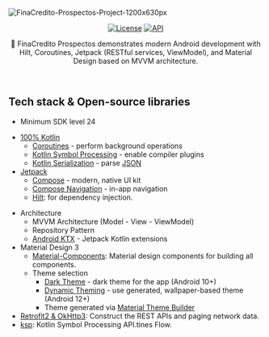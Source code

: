 ![FinaCredito-Prospectos-Project-1200x630px](https://github.com/FigueroaGit/ClientesProspectos/assets/37342701/4f2e2f14-7736-4791-a0b8-f349e8e4e11b)

<p align="center">
  <a href="https://opensource.org/licenses/Apache-2.0"><img alt="License" src="https://img.shields.io/badge/License-Apache%202.0-blue.svg"/></a>
  <a href="https://android-arsenal.com/api?level=24"><img alt="API" src="https://img.shields.io/badge/API-24%2B-brightgreen.svg?style=flat"/></a>
</p>

<p align="center">  
💸 FinaCredito Prospectos demonstrates modern Android development with Hilt, Coroutines, Jetpack (RESTful services, ViewModel), and Material Design based on MVVM architecture.
</p>
</br>

## Tech stack & Open-source libraries
- Minimum SDK level 24
* [100% Kotlin](https://kotlinlang.org/)
    + [Coroutines](https://kotlinlang.org/docs/reference/coroutines-overview.html) - perform background operations
    + [Kotlin Symbol Processing](https://kotlinlang.org/docs/ksp-overview.html) - enable compiler plugins
    + [Kotlin Serialization](https://kotlinlang.org/docs/serialization.html) - parse [JSON](https://www.json.org/json-en.html)
* [Jetpack](https://developer.android.com/jetpack)
    - [Compose](https://developer.android.com/jetpack/compose) - modern, native UI kit
    - [Compose Navigation](https://developer.android.com/jetpack/compose/navigation) - in-app navigation
    - [Hilt](https://dagger.dev/hilt/): for dependency injection.
- Architecture
  - MVVM Architecture (Model - View - ViewModel)
  - Repository Pattern
  - [Android KTX](https://developer.android.com/kotlin/ktx) - Jetpack Kotlin extensions
- Material Design 3
  - [Material-Components](https://m3.material.io/components): Material design components for building all components.
  - Theme selection
    - [Dark Theme](https://material.io/develop/android/theming/dark) - dark theme for the app (Android 10+)
    - [Dynamic Theming](https://m3.material.io/styles/color/dynamic-color/overview) - use generated, wallpaper-based theme (Android 12+)
    - Theme generated via [Material Theme Builder](https://m3.material.io/theme-builder)
- [Retrofit2 & OkHttp3](https://github.com/square/retrofit): Construct the REST APIs and paging network data.
- [ksp](https://github.com/google/ksp): Kotlin Symbol Processing API.tines Flow.
